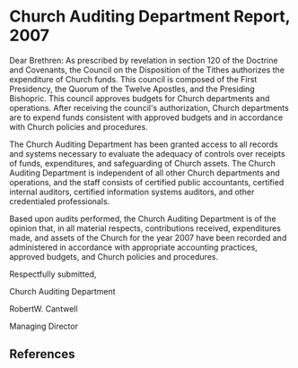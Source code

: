 # Church Auditing Department Report, 2007

Dear Brethren: As prescribed by revelation in section 120 of the Doctrine and
Covenants, the Council on the Disposition of the Tithes authorizes the
expenditure of Church funds. This council is composed of the First Presidency,
the Quorum of the Twelve Apostles, and the Presiding Bishopric. This council
approves budgets for Church departments and operations. After receiving the
council's authorization, Church departments are to expend funds consistent
with approved budgets and in accordance with Church policies and procedures.

The Church Auditing Department has been granted access to all records and
systems necessary to evaluate the adequacy of controls over receipts of funds,
expenditures, and safeguarding of Church assets. The Church Auditing
Department is independent of all other Church departments and operations, and
the staff consists of certified public accountants, certified internal
auditors, certified information systems auditors, and other credentialed
professionals.

Based upon audits performed, the Church Auditing Department is of the opinion
that, in all material respects, contributions received, expenditures made, and
assets of the Church for the year 2007 have been recorded and administered in
accordance with appropriate accounting practices, approved budgets, and Church
policies and procedures.

Respectfully submitted,

Church Auditing Department

RobertW. Cantwell

Managing Director

## References


